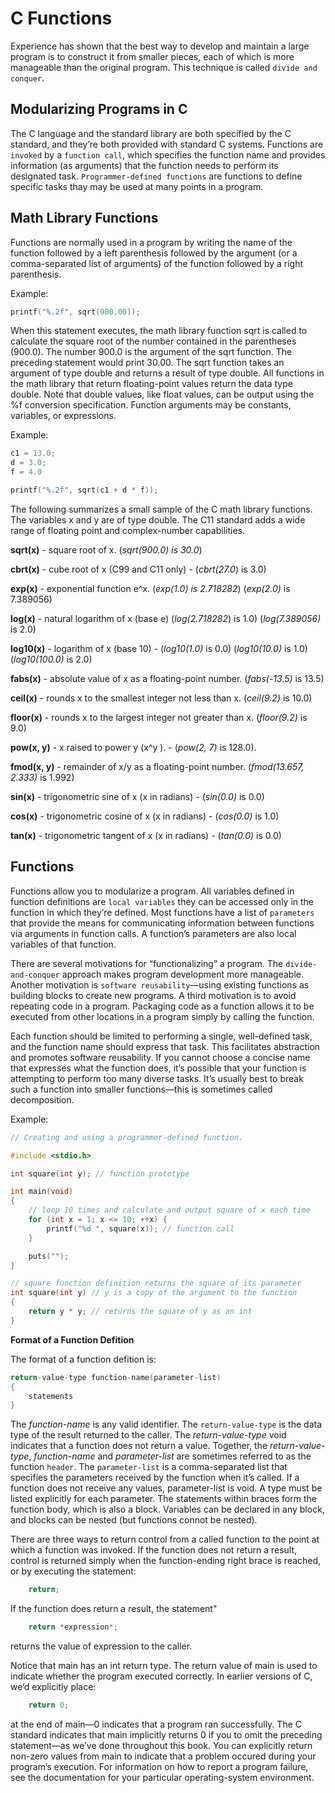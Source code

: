 # C Functions

Experience has shown that the best way to develop and maintain a large program is to construct it from smaller pieces, each of which is more manageable than the original program. This technique is called `divide and conquer`.

## Modularizing Programs in C

The C language and the standard library are both specified by the C standard, and they’re both provided with standard C systems. Functions are `invoked` by a `function call`, which specifies the function name and provides information (as arguments) that the function needs to perform its designated task. `Programmer-defined functions` are functions to define specific tasks thay may be used at many points in  a program.

## Math Library Functions

Functions are normally used in a program by writing the name of the function followed by a left parenthesis followed by the argument (or a comma-separated list of arguments) of the function followed by a right parenthesis.

Example:

```c
printf("%.2f", sqrt(900.00));
```

When this statement executes, the math library function sqrt is called to calculate the square root of the number contained in the parentheses (900.0). The number 900.0 is the argument of the sqrt function. The preceding statement would print 30.00. The sqrt function takes an argument of type double and returns a result of type double. All functions in the math library that return floating-point values return the data type double. Note that double values, like float values, can be output using the %f conversion specification. Function arguments may be constants, variables, or expressions.

Example:

```c
c1 = 13.0;
d = 3.0;
f = 4.0

printf("%.2f", sqrt(c1 + d * f));
```

The following summarizes a small sample of the C math library functions. The variables x and y are of type double. The C11 standard adds a wide range of floating point and complex-number capabilities.

**sqrt(x)** - square root of x. (*sqrt(900.0) is 30.0*)

**cbrt(x)** - cube root of x (C99 and C11 only) - (*cbrt(27.0*) is 3.0)

**exp(x)** - exponential function e^x. (*exp(1.0) is 2.718282*) (*exp(2.0)* is 7.389056)

**log(x)** - natural logarithm of x (base e) (*log(2.718282*) is 1.0) (*log(7.389056)* is 2.0)

**log10(x)** - logarithm of x (base 10) - (*log10(1.0)* is 0.0) (*log10(10.0)* is 1.0) (*log10(100.0)* is 2.0)

**fabs(x)** - absolute value of x as a floating-point number. (*fabs(-13.5)* is 13.5)

**ceil(x)** - rounds x to the smallest integer not less than x. (*ceil(9.2)* is 10.0)

**floor(x)** - rounds x to the largest integer not greater than x. (*floor(9.2)* is 9.0)

**pow(x, y)** - x raised to power y (x^y ). - (*pow(2, 7)* is 128.0).

**fmod(x, y)** - remainder of x/y as a floating-point number. (*fmod(13.657, 2.333)* is 1.992)

**sin(x)** - trigonometric sine of x (x in radians) - (*sin(0.0)* is 0.0)

**cos(x)** - trigonometric cosine of x (x in radians) - (*cos(0.0)* is 1.0)

**tan(x)** - trigonometric tangent of x (x in radians) - (*tan(0.0)* is 0.0)

## Functions

Functions allow you to modularize a program. All variables defined in function definitions are `local variables` they can be accessed only in the function in which they’re defined. Most functions have a list of `parameters` that provide the means for communicating information between functions via arguments in function calls. A function’s parameters are also local variables of that function.

There are several motivations for “functionalizing” a program. The `divide-and-conquer` approach makes program development more manageable. Another motivation is `software reusability`—using existing functions as building blocks to create new programs. A third motivation is to avoid repeating code in a program. Packaging code as a function allows it to be executed from other locations in a program simply by calling the function.

Each function should be limited to performing a single, well-defined task, and the function name should express that task. This facilitates abstraction and promotes software reusability. If you cannot choose a concise name that expresses what the function does, it’s possible that your function is attempting to perform too many diverse tasks. It’s usually best to break such a function into smaller functions—this is sometimes called decomposition.

Example: 

```c
// Creating and using a programmer-defined function.

#include <stdio.h>

int square(int y); // function prototype

int main(void)
{
	// loop 10 times and calculate and output square of x each time
	for (int x = 1; x <= 10; ++x) {
		printf("%d ", square(x)); // function call
	}

	puts("");
}

// square function definition returns the square of its parameter
int square(int y) // y is a copy of the argument to the function
{
	return y * y; // returns the square of y as an int
}
```

**Format of a Function Defition**

The format of a function defition is:

```c
return-value-type function-name(parameter-list)
{
    statements
}
```

The *function-name* is any valid identifier. The `return-value-type` is the data type of the result returned to the caller. The *return-value-type* void indicates that a function does not return a value. Together, the *return-value-type*, *function-name* and *parameter-list* are sometimes referred to as the function `header`. The `parameter-list` is a comma-separated list that specifies the parameters received by the function when it’s called. If a function does not receive any values, parameter-list is void. A type must be listed explicitly for each parameter. The statements within braces form the function body, which is also a block. Variables can be declared in any block, and blocks can be nested (but functions connot be nested).

There are three ways to return control from a called function to the point at which a function was invoked. If the function does not return a result, control is returned simply when the function-ending right brace is reached, or by executing the statement:

```c
    return;
```

If the function does return a result, the statement"

```c
    return *expression*;
```
returns the value of expression to the caller.

Notice that main has an int return type. The return value of main is used to indicate whether the program executed correctly. In earlier versions of C, we’d explicitly place:

```c
    return 0;
```

at the end of main—0 indicates that a program ran successfully. The C standard indicates that main implicitly returns 0 if you to omit the preceding statement—as we’ve done throughout this book. You can explicitly return non-zero values from main to indicate that a problem occured during your program’s execution. For information on how to report a program failure, see the documentation for your particular operating-system environment.
